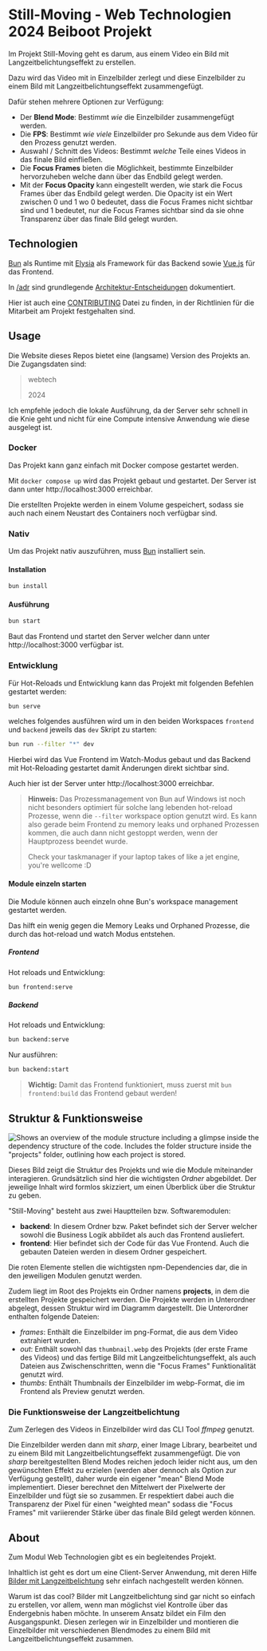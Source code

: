 # Still-Moving - Web Technologien 2024 Beiboot Projekt
Im Projekt Still-Moving geht es darum, aus einem Video ein Bild mit Langzeitbelichtungseffekt zu erstellen.

Dazu wird das Video mit in Einzelbilder zerlegt und diese Einzelbilder zu einem Bild mit Langzeitbelichtungseffekt zusammengefügt.

Dafür stehen mehrere Optionen zur Verfügung:
- Der **Blend Mode**: Bestimmt _wie_ die Einzelbilder zusammengefügt werden.
- Die **FPS**: Bestimmt _wie viele_ Einzelbilder pro Sekunde aus dem Video für den Prozess genutzt werden.
- Auswahl / Schnitt des Videos: Bestimmt _welche_ Teile eines Videos in das finale Bild einfließen.
- Die **Focus Frames** bieten die Möglichkeit, bestimmte Einzelbilder hervorzuheben welche dann über das Endbild gelegt werden.
- Mit der **Focus Opacity** kann eingestellt werden, wie stark die Focus Frames über das Endbild gelegt werden. Die Opacity ist ein Wert zwischen 0 und 1 wo 0 bedeutet, dass die Focus Frames nicht sichtbar sind und 1 bedeutet, nur die Focus Frames sichtbar sind da sie ohne Transparenz über das finale Bild gelegt wurden.

## Technologien
[Bun](https://bun.sh/) als Runtime mit [Elysia](https://elysiajs.com/) als Framework für das Backend sowie [Vue.js](https://vuejs.org/) für das Frontend.

In [/adr](docs/adr) sind grundlegende [Architektur-Entscheidungen](https://adr.github.io) dokumentiert.

Hier ist auch eine [CONTRIBUTING](docs/CONTRIBUTING) Datei zu finden, in der Richtlinien für die Mitarbeit am Projekt festgehalten sind.

## Usage
Die Website dieses Repos bietet eine (langsame) Version des Projekts an. Die Zugangsdaten sind:
> webtech
>
> 2024

Ich empfehle jedoch die lokale Ausführung, da der Server sehr schnell in die Knie geht und nicht für eine Compute intensive Anwendung wie diese ausgelegt ist.

### Docker
Das Projekt kann ganz einfach mit Docker compose gestartet werden.

Mit `docker compose up` wird das Projekt gebaut und gestartet. Der Server ist dann unter http://localhost:3000 erreichbar.

Die erstellten Projekte werden in einem Volume gespeichert, sodass sie auch nach einem Neustart des Containers noch verfügbar sind.

### Nativ
Um das Projekt nativ auszuführen, muss [Bun](https://bun.sh/) installiert sein.

#### Installation
```bash
bun install
```

#### Ausführung
```bash
bun start
```
Baut das Frontend und startet den Server welcher dann unter http://localhost:3000 verfügbar ist.

### Entwicklung
Für Hot-Reloads und Entwicklung kann das Projekt mit folgenden Befehlen gestartet werden:
```bash
bun serve
```
welches folgendes ausführen wird um in den beiden Workspaces `frontend` und `backend` jeweils das `dev` Skript zu starten:
```bash
bun run --filter "*" dev
```

Hierbei wird das Vue Frontend im Watch-Modus gebaut und das Backend mit Hot-Reloading gestartet damit Änderungen direkt sichtbar sind.

Auch hier ist der Server unter http://localhost:3000 erreichbar.

> **Hinweis:** Das Prozessmanagement von Bun auf Windows ist noch nicht besonders optimiert für solche lang lebenden hot-reload Prozesse, wenn die ``--filter`` workspace option genutzt wird.
> Es kann also gerade beim Frontend zu memory leaks und orphaned Prozessen kommen, die auch dann nicht gestoppt werden, wenn der Hauptprozess beendet wurde.
>
> Check your taskmanager if your laptop takes of like a jet engine, you're wellcome :D

#### Module einzeln starten
Die Module können auch einzeln ohne Bun's workspace management gestartet werden.

Das hilft ein wenig gegen die Memory Leaks und Orphaned Prozesse, die durch das hot-reload und watch Modus entstehen.

##### Frontend
Hot reloads und Entwicklung:
```bash
bun frontend:serve
```

##### Backend
Hot reloads und Entwicklung:
```bash
bun backend:serve
```

Nur ausführen:
```bash
bun backend:start
```

> **Wichtig:** Damit das Frontend funktioniert, muss zuerst mit `bun frontend:build` das Frontend gebaut werden!


## Struktur & Funktionsweise
![Shows an overview of the module structure including a glimpse inside the dependency structure of the code.
Includes the folder structure inside the "projects" folder, outlining how each project is stored.](docs/structure.png "Diagram of the structure")

Dieses Bild zeigt die Struktur des Projekts und wie die Module miteinander interagieren.
Grundsätzlich sind hier die wichtigsten _Ordner_ abgebildet.
Der jeweilige Inhalt wird formlos skizziert, um einen Überblick über die Struktur zu geben.

"Still-Moving" besteht aus zwei Hauptteilen bzw. Softwaremodulen:
- **backend**: In diesem Ordner bzw. Paket befindet sich der Server welcher sowohl die Business Logik abbildet als auch das Frontend ausliefert.
- **frontend**: Hier befindet sich der Code für das Vue Frontend. Auch die gebauten Dateien werden in diesem Ordner gespeichert.

Die roten Elemente stellen die wichtigsten npm-Dependencies dar, die in den jeweiligen Modulen genutzt werden.

Zudem liegt im Root des Projekts ein Ordner namens **projects**, in dem die erstellten Projekte gespeichert werden.
Die Projekte werden in Unterordner abgelegt, dessen Struktur wird im Diagramm dargestellt.
Die Unterordner enthalten folgende Dateien:
- *frames*: Enthält die Einzelbilder im png-Format, die aus dem Video extrahiert wurden.
- *out*: Enthält sowohl das `thumbnail.webp` des Projekts (der erste Frame des Videos) und das fertige Bild mit Langzeitbelichtungseffekt, als auch Dateien aus Zwischenschritten, wenn die "Focus Frames" Funktionalität genutzt wird.
- *thumbs*: Enthält Thumbnails der Einzelbilder im webp-Format, die im Frontend als Preview genutzt werden.

### Die Funktionsweise der Langzeitbelichtung
Zum Zerlegen des Videos in Einzelbilder wird das CLI Tool *ffmpeg* genutzt.

Die Einzelbilder werden dann mit *sharp*, einer Image Library, bearbeitet und zu einem Bild mit Langzeitbelichtungseffekt zusammengefügt.
Die von *sharp* bereitgestellten Blend Modes reichen jedoch leider nicht aus, um den gewünschten Effekt zu erzielen (werden aber dennoch als Option zur Verfügung gestellt), daher wurde ein eigener "mean" Blend Mode implementiert.
Dieser berechnet den Mittelwert der Pixelwerte der Einzelbilder und fügt sie so zusammen.
Er respektiert dabei auch die Transparenz der Pixel für einen "weighted mean" sodass die "Focus Frames" mit variierender Stärke über das finale Bild gelegt werden können.

## About
Zum Modul Web Technologien gibt es ein begleitendes Projekt.

Inhaltlich ist geht es dort um eine Client-Server Anwendung, mit deren Hilfe [Bilder mit Langzeitbelichtung](https://de.wikipedia.org/wiki/Langzeitbelichtung) sehr einfach nachgestellt werden können.

Warum ist das cool? Bilder mit Langzeitbelichtung sind gar nicht so einfach zu erstellen, vor allem, wenn man möglichst viel Kontrolle über das Endergebnis haben möchte.
In unserem Ansatz bildet ein Film den Ausgangspunkt.
Diesen zerlegen wir in Einzelbilder und montieren die Einzelbilder mit verschiedenen Blendmodes zu einem Bild mit Langzeitbelichtungseffekt zusammen.
